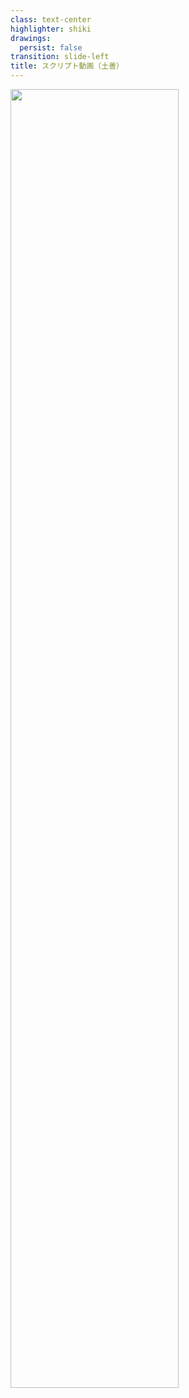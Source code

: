 ```yaml
---
class: text-center
highlighter: shiki
drawings:
  persist: false
transition: slide-left
title: スクリプト動画（土善）
---
```


<style>
  #slideshow {
    background: white;
  }

  .slidev-layout {
    color: black;
  }

  .my-auto {
    height: 100%;
  }

  .background {
    width: 100%;
    height: 100%;
  }

  .background .title {
    margin: auto;
    width: 73%;
  }
</style>

<div class="background">
  <img class="title" src="/title.png">
</div>

---

イガロイドできなかったので  
あまり使いこなしたことがない  
HTMLのCanvasから動画作成、音声字幕ツール作成していました

https://igara.github.io/ffmpeg_test/

ページのURLにffmpegって書いてありますが  
（ffmpeg.wasmの読み込み使用できなくて断念しました）

---

MDNにあったCanvasアニメーションを動画ファイル化した

https://developer.mozilla.org/ja/docs/Web/API/Canvas_API/Tutorial/Basic_animations#%E7%B5%90%E6%9E%9C_2

https://igara.github.io/ffmpeg_test/canvas_to_webp

<style>
  .background .time {
    margin: auto;
    width: 60%;
  }
</style>

<div class="background">
  <img class="time" src="/time.png">
</div>

---

SpeechRecognition APIを使用した音声認識字幕化ツール

https://igara.github.io/ffmpeg_test/speech_to_text

こういった字幕演出ありそうですよね

<style>
  .background .reg {
    margin: auto;
    width: 100%;
    height: 78%;
  }
</style>

<div class="background">
  <iframe class="reg" src="/slidev/20230717_script_doga/reg.mp4"></iframe>
</div>

---

<style>
  .comp {
    width: 100%;
    height: 100%;
    display: flex;
    align-items: center;
    justify-content: center;
    font-size: 300px;

    animation: fadeIn 0.7s ease 0.7s 1 normal backwards;
  }

  @keyframes fadeIn {
    from {
      transform: translateY(-1000px);
    }
    to {
      transform: translateY(0);
    }
  }
</style>

<div class="comp">完</div>
